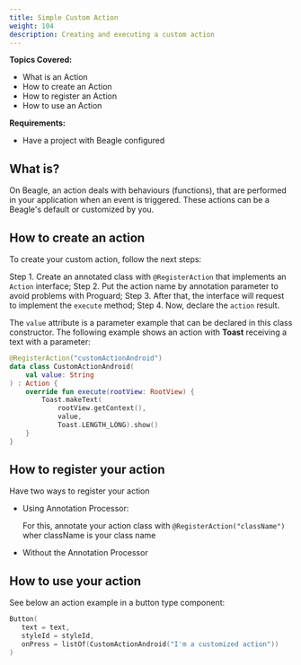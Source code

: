 ```yaml
---
title: Simple Custom Action
weight: 104
description: Creating and executing a custom action
---
```


**Topics Covered:**
 - What is an Action
 - How to create an Action 
 - How to register an Action
 - How to use an Action

**Requirements:**
 - Have a project with Beagle configured

 ## What is?

 On Beagle, an action deals with behaviours \(functions\), that are performed in your application when an event is triggered. These actions can be a Beagle's default or customized by you. 

## How to create an action

To create your custom action, follow the next steps:

Step 1. Create an annotated class with `@RegisterAction` that implements an `Action` interface;
Step 2. Put the action name by annotation parameter to avoid problems with Proguard;
Step 3. After that, the interface will request to implement the `execute` method;
Step 4. Now, declare the `action` result.

The `value` attribute is a parameter example that can be declared in this class constructor. 
The following example shows an action with **Toast** receiving a text with a parameter: 


```kotlin
@RegisterAction("customActionAndroid")
data class CustomActionAndroid(
    val value: String
) : Action {
    override fun execute(rootView: RootView) {
        Toast.makeText(
            rootView.getContext(), 
            value, 
            Toast.LENGTH_LONG).show()
    }
}    
```

## How to register your action

Have two ways to register your action

 - Using Annotation Processor:

    For this, annotate your action class with `@RegisterAction("className")` wher className is your class name

 - Without the Annotation Processor

## How to use your action

See below an action example in a button type component: 

```kotlin
Button(
   text = text,
   styleId = styleId,
   onPress = listOf(CustomActionAndroid("I'm a customized action"))
)
```
